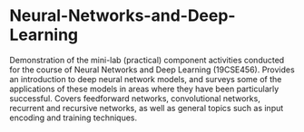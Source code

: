 # Neural-Networks-and-Deep-Learning
Demonstration of the mini-lab (practical) component activities conducted for the course of Neural Networks and Deep Learning (19CSE456). Provides an introduction to deep neural network models, and surveys some of the applications of these models in areas where they have been particularly successful. Covers feedforward networks, convolutional networks, recurrent and recursive networks, as well as general topics such as input encoding and training techniques.
